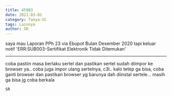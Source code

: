 ```yaml
---
title: 45903
date: 2021-03-01
category: Tanya-SC
tags: Lainnya
author: SR
---
```


saya mau Laporan PPh 23 via Ebupot Bulan Desember 2020 tapi keluar notif 'ERR:SUB003-Sertifikat Elektronik Tidak Ditemukan'

---

coba pastiin masa berlaku sertel dan pastikan sertel sudah diimpor ke browser ya.. coba juga impor ulang sertelnya, c3l.. kalo tetep ga bisa, coba ganti browser dan pastikan browser yg barunya dah diinstal sertele... masih ga bisa jg coba berkala

`SR`
